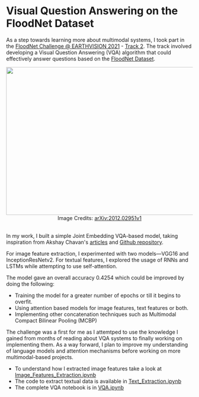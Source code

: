 # Visual Question Answering on the FloodNet Dataset

As a step towards learning more about multimodal systems, I took part in the [FloodNet Challenge @ EARTHVISION 2021](http://www.classic.grss-ieee.org/earthvision2021/challenge.html) - [Track 2](https://competitions.codalab.org/competitions/30320). 
The track involved developing a Visual Question Answering (VQA) algorithm that could effectively answer questions based on the [FloodNet Dataset](https://github.com/BinaLab/FloodNet-Challenge-EARTHVISION2021).

<p align="center">
  <img src="https://user-images.githubusercontent.com/56964258/122712736-0831e080-d282-11eb-8577-f4fc24e2a646.png" width="600" height="400" />
  <br>
  Image Credits: <a href="https://arxiv.org/abs/2012.02951">arXiv:2012.02951v1</a> 
  <br><br>
</p>


In my work, I built a simple Joint Embedding VQA-based model, taking inspiration from Akshay Chavan's [articles](https://data-science-blog.com/blog/2019/07/29/visual-question-answering-with-keras-part-1/) and [Github repository](https://github.com/Akshayc1/visual-question-answering).

For image feature extraction, I experimented with two models—VGG16 and InceptionResNetv2. For textual features, I explored the usage of RNNs and LSTMs while attempting to use self-attention.

The model gave an overall accuracy 0.4254 which could be improved by doing the following:

* Training the model for a greater number of epochs or till it begins to overfit.
* Using attention based models for image features, text features or both.
* Implementing other concatenation techniques such as Multimodal Compact Bilinear Pooling (MCBP)

The challenge was a first for me as I attemtped to use the knowledge I gained from months of reading about VQA systems to finally working on implementing them. 
As a way forward, I plan to improve my understanding of language models and attention mechanisms before working on more multimodal-based projects. 

* To understand how I extracted image features take a look at [Image_Features_Extraction.ipynb](https://github.com/trisha-c-a/Visual-Question-Answering-with-Keras/blob/main/Image_Features_Extraction.ipynb)
* The code to extract textual data is available in [Text_Extraction.ipynb](https://github.com/trisha-c-a/Visual-Question-Answering-with-Keras/blob/main/Text_Extraction.ipynb)
* The complete VQA notebook is in [VQA.ipynb](https://github.com/trisha-c-a/Visual-Question-Answering-with-Keras/blob/main/VQA.ipynb)
